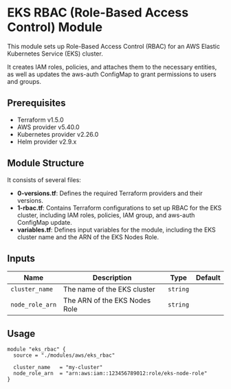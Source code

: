 # EKS RBAC (Role-Based Access Control) Module

This module sets up Role-Based Access Control (RBAC) for an AWS Elastic Kubernetes Service (EKS) cluster. 

It creates IAM roles, policies, and attaches them to the necessary entities, as well as updates the aws-auth ConfigMap to grant permissions to users and groups.

## Prerequisites

- Terraform v1.5.0
- AWS provider v5.40.0
- Kubernetes provider v2.26.0
- Helm provider v2.9.x

## Module Structure

It consists of several files:
- **0-versions.tf**: Defines the required Terraform providers and their versions.
- **1-rbac.tf**: Contains Terraform configurations to set up RBAC for the EKS cluster, including IAM roles, policies, IAM group, and aws-auth ConfigMap update.
- **variables.tf**: Defines input variables for the module, including the EKS cluster name and the ARN of the EKS Nodes Role.

## Inputs

| Name              | Description                                    | Type     | Default |
| ----------------- | ---------------------------------------------- | -------- | ------- |
| `cluster_name`    | The name of the EKS cluster                    | `string` |         |
| `node_role_arn`   | The ARN of the EKS Nodes Role                  | `string` |         |

## Usage

```hcl
module "eks_rbac" {
  source = "./modules/aws/eks_rbac"

  cluster_name   = "my-cluster"
  node_role_arn  = "arn:aws:iam::123456789012:role/eks-node-role"
}